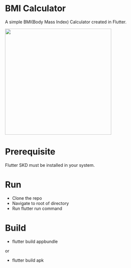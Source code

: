 # BMI Calculator

A simple BMI(Body Mass Index) Calculator created in Flutter.

<img src="assets/readme/bmi.gif" width="350">

# Prerequisite
Flutter SKD must be installed in your system.

# Run 
* Clone the repo
* Navigate to root of directory
* Run flutter run command

# Build
* flutter build appbundle

or

* flutter build apk
